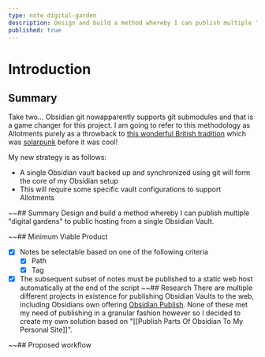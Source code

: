 ```yaml
---
type: note digital-garden
description: Design and build a method whereby I can publish multiple "digital gardens" to public hosting from a single Obsidian Vault.
published: true
---
```

# Introduction
## Summary
Take two... Obsidian git nowapparently supports git submodules and that is a game changer for this project. I am going to refer to this methodology as Allotments purely as a throwback to [this wonderful British tradition](https://en.wikipedia.org/wiki/Allotment_(gardening)) which was [solarpunk](https://builtin.com/greentech/solarpunk) before it was cool!

My new strategy is as follows:

- A single Obsidian vault backed up and synchronized using git will form the core of my Obsidian setup
- This will require some specific vault configurations to support Allotments

~~## Summary
Design and build a method whereby I can publish multiple "digital gardens" to public hosting from a single Obsidian Vault.

~~## Minimum Viable Product
- [x] Notes be selectable based on one of the following criteria
	- [x] Path
	- [x] Tag
- [x] The subsequent subset of notes must be published to a static web host automatically at the end of the script
~~## Research
There are multiple different projects in existence for publishing Obsidian Vaults to the web, including Obsidians own offering [Obsidian Publish](https://obsidian.md/publish). None of these met my need of publishing in a granular fashion however so I decided to create my own solution based on "[[Publish Parts Of Obsidian To My Personal Site]]".

~~## Proposed workflow